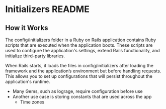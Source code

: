 # Initializers README

## How it Works
The config/initializers folder in a Ruby on Rails application contains Ruby scripts that are executed when the application boots. These scripts are used to configure the application's settings, extend Rails functionality, and initialize third-party libraries.

When Rails starts, it loads the files in config/initializers after loading the framework and the application’s environment but before handling requests. This allows you to set up configurations that will persist throughout the application's runtime.
- Many Gems, such as lograge, require configuration before use
- Another use case is storing constants that are used across the app
  - Time zones
